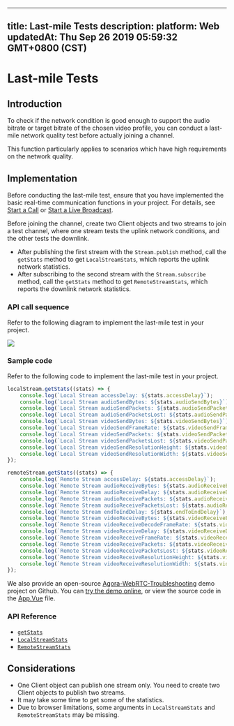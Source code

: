 
---
title: Last-mile Tests
description: 
platform: Web
updatedAt: Thu Sep 26 2019 05:59:32 GMT+0800 (CST)
---
# Last-mile Tests
## Introduction

To check if the network condition is good enough to support the audio bitrate or target bitrate of the chosen video profile, you can conduct a last-mile network quality test before actually joining a channel.

This function particularly applies to scenarios which have high requirements on the network quality.

## Implementation 

Before conducting the last-mile test, ensure that you have implemented the basic real-time communication functions in your project. For details, see [Start a Call](../../en/Voice/start_call_web.md) or [Start a Live Broadcast](../../en/Voice/start_live_web.md).

Before joining the channel, create two Client objects and two streams to join a test channel, where one stream tests the uplink network conditions, and the other tests the downlink.

- After publishing the first stream with the `Stream.publish` method, call the `getStats` method to get `LocalStreamStats`, which reports the uplink network statistics.
- After subscribing to the second stream with the `Stream.subscribe` method, call the `getStats` method to get `RemoteStreamStats`, which reports the downlink network statistics.


### API call sequence

Refer to the following diagram to implement the last-mile test in your project.

![](https://web-cdn.agora.io/docs-files/1569477125325)

### Sample code

Refer to the following code to implement the last-mile test in your project.

```javascript
localStream.getStats((stats) => {
    console.log(`Local Stream accessDelay: ${stats.accessDelay}`);
    console.log(`Local Stream audioSendBytes: ${stats.audioSendBytes}`);
    console.log(`Local Stream audioSendPackets: ${stats.audioSendPackets}`);
    console.log(`Local Stream audioSendPacketsLost: ${stats.audioSendPacketsLost}`);
    console.log(`Local Stream videoSendBytes: ${stats.videoSendBytes}`);
    console.log(`Local Stream videoSendFrameRate: ${stats.videoSendFrameRate}`);
    console.log(`Local Stream videoSendPackets: ${stats.videoSendPackets}`);
    console.log(`Local Stream videoSendPacketsLost: ${stats.videoSendPacketsLost}`);
    console.log(`Local Stream videoSendResolutionHeight: ${stats.videoSendResolutionHeight}`);
    console.log(`Local Stream videoSendResolutionWidth: ${stats.videoSendResolutionWidth}`);
});

remoteStream.getStats((stats) => {
    console.log(`Remote Stream accessDelay: ${stats.accessDelay}`);
    console.log(`Remote Stream audioReceiveBytes: ${stats.audioReceiveBytes}`);
    console.log(`Remote Stream audioReceiveDelay: ${stats.audioReceiveDelay}`);
    console.log(`Remote Stream audioReceivePackets: ${stats.audioReceivePackets}`);
    console.log(`Remote Stream audioReceivePacketsLost: ${stats.audioReceivePacketsLost}`);
    console.log(`Remote Stream endToEndDelay: ${stats.endToEndDelay}`);
    console.log(`Remote Stream videoReceiveBytes: ${stats.videoReceiveBytes}`);
    console.log(`Remote Stream videoReceiveDecodeFrameRate: ${stats.videoReceiveDecodeFrameRate}`);
    console.log(`Remote Stream videoReceiveDelay: ${stats.videoReceiveDelay}`);
    console.log(`Remote Stream videoReceiveFrameRate: ${stats.videoReceiveFrameRate}`);
    console.log(`Remote Stream videoReceivePackets: ${stats.videoReceivePackets}`);
    console.log(`Remote Stream videoReceivePacketsLost: ${stats.videoReceivePacketsLost}`);
    console.log(`Remote Stream videoReceiveResolutionHeight: ${stats.videoReceiveResolutionHeight}`);
    console.log(`Remote Stream videoReceiveResolutionWidth: ${stats.videoReceiveResolutionWidth}`);
});
```

We also provide an open-source [Agora-WebRTC-Troubleshooting](https://github.com/AgoraIO/Tools/tree/master/TroubleShooting/Agora-WebRTC-Troubleshooting) demo project on Github. You can [try the demo online](https://webdemo.agora.io/agora_webrtc_troubleshooting/), or view the source code in the [App.Vue](https://github.com/AgoraIO/Tools/blob/master/TroubleShooting/Agora-WebRTC-Troubleshooting/src/App.vue) file.

### API Reference

- [`getStats`](https://docs.agora.io/en/Voice/API%20Reference/web/interfaces/agorartc.stream.html#getstats)
- [`LocalStreamStats`](https://docs.agora.io/en/Voice/API%20Reference/web/interfaces/agorartc.localstreamstats.html)
- [`RemoteStreamStats`](https://docs.agora.io/en/Voice/API%20Reference/web/interfaces/agorartc.remotestreamstats.html)

## Considerations

- One Client object can publish one stream only. You need to create two Client objects to publish two streams.
- It may take some time to get some of the statistics.
- Due to browser limitations, some arguments in `LocalStreamStats` and `RemoteStreamStats` may be missing.

